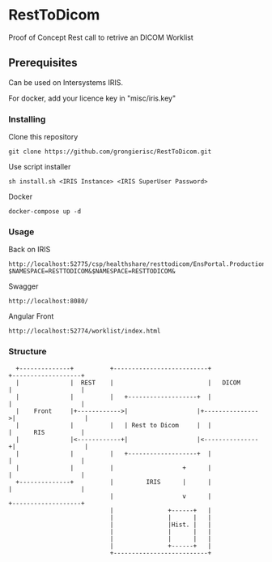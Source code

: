 # RestToDicom
Proof of Concept Rest call to retrive an DICOM Worklist

## Prerequisites

Can be used on Intersystems IRIS.

For docker, add your licence key in "misc/iris.key"

### Installing

Clone this repository

```
git clone https://github.com/grongierisc/RestToDicom.git
```

Use script installer

```
sh install.sh <IRIS Instance> <IRIS SuperUser Password>
```

Docker

```
docker-compose up -d
```

### Usage

Back on IRIS 

```
http://localhost:52775/csp/healthshare/resttodicom/EnsPortal.ProductionConfig.zen?$NAMESPACE=RESTTODICOM&$NAMESPACE=RESTTODICOM&
```
Swagger

```
http://localhost:8080/
```
Angular Front

```
http://localhost:52774/worklist/index.html
```

### Structure


      +--------------+          +--------------------------+              +-------------------+
      |              |  REST    |                          |   DICOM      |                   |
      |              |          |   +-------------------+  |              |                   |
      |    Front     |+------------>|                   |+--------------->|                   |
      |              |          |   | Rest to Dicom     |  |              |      RIS          |
      |              |<------------+|                   |<---------------+|                   |
      |              |          |   +-------------------+  |              |                   |
      |              |          |                   +      |              |                   |
      +--------------+          |         IRIS      |      |              |                   |
                                |                   v      |              +-------------------+
                                |               +------+   |
                                |               |      |   |
                                |               |Hist. |   |
                                |               |      |   |
                                |               |      |   |
                                |               +------+   |
                                +--------------------------+
